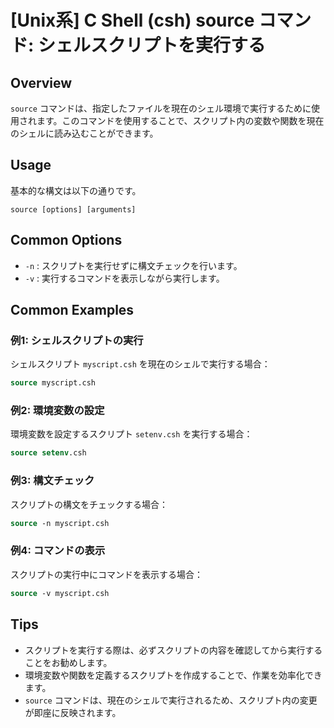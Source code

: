 # [Unix系] C Shell (csh) source コマンド: シェルスクリプトを実行する

## Overview
`source` コマンドは、指定したファイルを現在のシェル環境で実行するために使用されます。このコマンドを使用することで、スクリプト内の変数や関数を現在のシェルに読み込むことができます。

## Usage
基本的な構文は以下の通りです。

```
source [options] [arguments]
```

## Common Options
- `-n` : スクリプトを実行せずに構文チェックを行います。
- `-v` : 実行するコマンドを表示しながら実行します。

## Common Examples

### 例1: シェルスクリプトの実行
シェルスクリプト `myscript.csh` を現在のシェルで実行する場合：

```csh
source myscript.csh
```

### 例2: 環境変数の設定
環境変数を設定するスクリプト `setenv.csh` を実行する場合：

```csh
source setenv.csh
```

### 例3: 構文チェック
スクリプトの構文をチェックする場合：

```csh
source -n myscript.csh
```

### 例4: コマンドの表示
スクリプトの実行中にコマンドを表示する場合：

```csh
source -v myscript.csh
```

## Tips
- スクリプトを実行する際は、必ずスクリプトの内容を確認してから実行することをお勧めします。
- 環境変数や関数を定義するスクリプトを作成することで、作業を効率化できます。
- `source` コマンドは、現在のシェルで実行されるため、スクリプト内の変更が即座に反映されます。